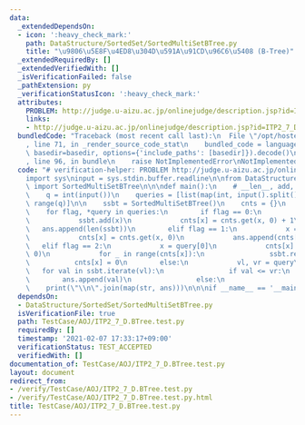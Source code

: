 ```yaml
---
data:
  _extendedDependsOn:
  - icon: ':heavy_check_mark:'
    path: DataStructure/SortedSet/SortedMultiSetBTree.py
    title: "\u9806\u5E8F\u4ED8\u304D\u591A\u91CD\u96C6\u5408 (B-Tree)"
  _extendedRequiredBy: []
  _extendedVerifiedWith: []
  _isVerificationFailed: false
  _pathExtension: py
  _verificationStatusIcon: ':heavy_check_mark:'
  attributes:
    PROBLEM: http://judge.u-aizu.ac.jp/onlinejudge/description.jsp?id=ITP2_7_D
    links:
    - http://judge.u-aizu.ac.jp/onlinejudge/description.jsp?id=ITP2_7_D
  bundledCode: "Traceback (most recent call last):\n  File \"/opt/hostedtoolcache/Python/3.10.1/x64/lib/python3.10/site-packages/onlinejudge_verify/documentation/build.py\"\
    , line 71, in _render_source_code_stat\n    bundled_code = language.bundle(stat.path,\
    \ basedir=basedir, options={'include_paths': [basedir]}).decode()\n  File \"/opt/hostedtoolcache/Python/3.10.1/x64/lib/python3.10/site-packages/onlinejudge_verify/languages/python.py\"\
    , line 96, in bundle\n    raise NotImplementedError\nNotImplementedError\n"
  code: "# verification-helper: PROBLEM http://judge.u-aizu.ac.jp/onlinejudge/description.jsp?id=ITP2_7_D\n\
    import sys\ninput = sys.stdin.buffer.readline\n\nfrom DataStructure.SortedSet.SortedMultiSetBTree\
    \ import SortedMultiSetBTree\n\n\ndef main():\n    # __len__, add, remove, iterate\n\
    \    q = int(input())\n    queries = [list(map(int, input().split())) for _ in\
    \ range(q)]\n\n    ssbt = SortedMultiSetBTree()\n    cnts = {}\n    ans = []\n\
    \    for flag, *query in queries:\n        if flag == 0:\n            x = query[0]\n\
    \            ssbt.add(x)\n            cnts[x] = cnts.get(x, 0) + 1\n         \
    \   ans.append(len(ssbt))\n        elif flag == 1:\n            x = query[0]\n\
    \            cnts[x] = cnts.get(x, 0)\n            ans.append(cnts[x])\n     \
    \   elif flag == 2:\n            x = query[0]\n            cnts[x] = cnts.get(x,\
    \ 0)\n            for _ in range(cnts[x]):\n                ssbt.remove(x)\n \
    \           cnts[x] = 0\n        else:\n            vl, vr = query\n         \
    \   for val in ssbt.iterate(vl):\n                if val <= vr:\n            \
    \        ans.append(val)\n                else:\n                    break\n\n\
    \    print(\"\\n\".join(map(str, ans)))\n\n\nif __name__ == '__main__':\n    main()\n"
  dependsOn:
  - DataStructure/SortedSet/SortedMultiSetBTree.py
  isVerificationFile: true
  path: TestCase/AOJ/ITP2_7_D.BTree.test.py
  requiredBy: []
  timestamp: '2021-02-07 17:33:17+09:00'
  verificationStatus: TEST_ACCEPTED
  verifiedWith: []
documentation_of: TestCase/AOJ/ITP2_7_D.BTree.test.py
layout: document
redirect_from:
- /verify/TestCase/AOJ/ITP2_7_D.BTree.test.py
- /verify/TestCase/AOJ/ITP2_7_D.BTree.test.py.html
title: TestCase/AOJ/ITP2_7_D.BTree.test.py
---
```

